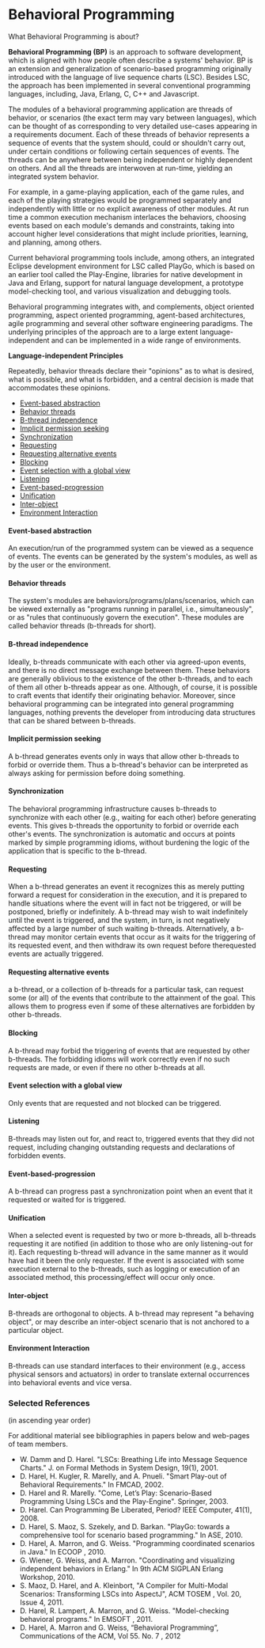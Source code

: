 # Behavioral Programming
What Behavioral Programming is about?

**Behavioral Programming (BP)** is an approach to software development, which is aligned with how people often describe a systems' behavior. BP is an extension and generalization of scenario-based programming originally introduced with the language of live sequence charts (LSC). Besides LSC, the approach has been implemented in several conventional programming languages, including, Java, Erlang, C, C++ and Javascript.

The modules of a behavioral programming application are threads of behavior, or scenarios (the exact term may vary between languages), which can be thought of as corresponding to very detailed use-cases appearing in a requirements document. Each of these threads of behavior represents a sequence of events that the system should, could or shouldn't carry out, under certain conditions or following certain sequences of events. The threads can be anywhere between being independent or highly dependent on others. And all the threads are interwoven at run-time, yielding an integrated system behavior.

For example, in a game-playing application, each of the game rules, and each of the playing strategies would be programmed separately and independently with little or no explicit awareness of other modules. At run time a common execution mechanism interlaces the behaviors, choosing events based on each module's demands and constraints, taking into account higher level considerations that might include priorities, learning, and planning, among others.

Current behavioral programming tools include, among others, an integrated Eclipse development environment for LSC called PlayGo, which is based on an earlier tool called the Play-Engine, libraries for native development in Java and Erlang, support for natural language development, a prototype model-checking tool, and various visualization and debugging tools.

Behavioral programming integrates with, and complements, object oriented programming, aspect oriented programming, agent-based architectures, agile programming and several other software engineering paradigms. The underlying principles of the approach are to a large extent language-independent and can be implemented in a wide range of environments.

**Language-independent Principles**

Repeatedly, behavior threads declare their "opinions" as to what is desired, what is possible, and what is forbidden, and a central decision is made that accommodates these opinions.

+ [Event-based abstraction](https://github.com/adielashrov/bprogram/blob/main/README.md#event-based-abstraction)
+ [Behavior threads](https://github.com/adielashrov/bprogram/blob/main/README.md#behavior-threads)
+ [B-thread independence](https://github.com/adielashrov/bprogram/blob/main/README.md#b-thread-independence)
+ [Implicit permission seeking](https://github.com/adielashrov/bprogram/blob/main/README.md#implicit-permission-seeking)
+ [Synchronization](https://github.com/adielashrov/bprogram/blob/main/README.md#synchronization)
+ [Requesting](https://github.com/adielashrov/bprogram/blob/main/README.md#requesting)
+ [Requesting alternative events](https://github.com/adielashrov/bprogram/blob/main/README.md#requesting-alternative-events)
+ [Blocking](https://github.com/adielashrov/bprogram/blob/main/README.md#blocking)
+ [Event selection with a global view](https://github.com/adielashrov/bprogram/blob/main/README.md#event-selection-with-a-global-view)
+ [Listening](https://github.com/adielashrov/bprogram/blob/main/README.md#listening)
+ [Event-based-progression](https://github.com/adielashrov/bprogram/blob/main/README.md#event-based-progression)
+ [Unification](https://github.com/adielashrov/bprogram/blob/main/README.md#unification)
+ [Inter-object](https://github.com/adielashrov/bprogram/blob/main/README.md#inter-object)
+ [Environment Interaction](https://github.com/adielashrov/bprogram/blob/main/README.md#environment-interaction)

#### Event-based abstraction

An execution/run of the programmed system can be viewed as a sequence of events. The events can be generated by the system's modules, as well as by the user or the environment.

#### Behavior threads

The system's modules are behaviors/programs/plans/scenarios, which can be viewed externally as "programs running in parallel, i.e., simultaneously", or as "rules that continuously govern the execution". These modules are called behavior threads (b-threads for short).

#### B-thread independence

Ideally, b-threads communicate with each other via agreed-upon events, and there is no direct message exchange between them. These behaviors are generally oblivious to the existence of the other b-threads, and to each of them all other b-threads appear as one. Although, of course, it is possible to craft events that identify their originating behavior. Moreover, since behavioral programming can be integrated into general programming languages, nothing prevents the developer from introducing data structures that can be shared between b-threads.

#### Implicit permission seeking

A b-thread generates events only in ways that allow other b-threads to forbid or override them. Thus a b-thread's behavior can be interpreted as always asking for permission before doing something.

#### Synchronization

The behavioral programming infrastructure causes b-threads to synchronize with each other (e.g., waiting for each other) before generating events. This gives b-threads the opportunity to forbid or override each other's events. The synchronization is automatic and occurs at points marked by simple programming idioms, without burdening the logic of the application that is specific to the b-thread.

#### Requesting

When a b-thread generates an event it recognizes this as merely putting forward a request for consideration in the execution, and it is prepared to handle situations where the event will in fact not be triggered, or will be postponed, briefly or indefinitely. A b-thread may wish to wait indefinitely until the event is triggered, and the system, in turn, is not negatively affected by a large number of such waiting b-threads. Alternatively, a b-thread may monitor certain events that occur as it waits for the triggering of its requested event, and then withdraw its own request before therequested events are actually triggered.

#### Requesting alternative events

a b-thread, or a collection of b-threads for a particular task, can request some (or all) of the events that contribute to the attainment of the goal. This allows them to progress even if some of these alternatives are forbidden by other b-threads.

#### Blocking

A b-thread may forbid the triggering of events that are requested by other b-threads. The forbidding idioms will work correctly even if no such requests are made, or even if there no other b-threads at all.

#### Event selection with a global view

Only events that are requested and not blocked can be triggered.

#### Listening

B-threads may listen out for, and react to, triggered events that they did not request, including changing outstanding requests and declarations of forbidden events.

#### Event-based-progression

A b-thread can progress past a synchronization point when an event that it requested or waited for is triggered.

#### Unification

When a selected event is requested by two or more b-threads, all b-threads requesting it are notified (in addition to those who are only listening-out for it). Each requesting b-thread will advance in the same manner as it would have had it been the only requester. If the event is associated with some execution external to the b-threads, such as logging or execution of an associated method, this processing/effect will occur only once.

#### Inter-object

B-threads are orthogonal to objects. A b-thread may represent "a behaving object", or may describe an inter-object scenario that is not anchored to a particular object.

#### Environment Interaction

B-threads can use standard interfaces to their environment (e.g., access physical sensors and actuators) in order to translate external occurrences into behavioral events and vice versa.

### Selected References
(in ascending year order)

For additional material see bibliographies in papers below and web-pages of team members.

+ W. Damm and D. Harel. "LSCs: Breathing Life into Message Sequence Charts." J. on Formal Methods in System Design, 19(1), 2001.
+ D. Harel, H. Kugler, R. Marelly, and A. Pnueli. "Smart Play-out of Behavioral Requirements." In FMCAD, 2002.
+ D. Harel and R. Marelly. "Come, Let’s Play: Scenario-Based Programming Using LSCs and the Play-Engine". Springer, 2003.
+ D. Harel. Can Programming Be Liberated, Period? IEEE Computer, 41(1), 2008.
+ D. Harel, S. Maoz, S. Szekely, and D. Barkan. "PlayGo: towards a comprehensive tool for scenario based programming." In ASE, 2010.
+ D. Harel, A. Marron, and G. Weiss. "Programming coordinated scenarios in Java." In ECOOP , 2010.
+ G. Wiener, G. Weiss, and A. Marron. "Coordinating and visualizing independent behaviors in Erlang." In 9th ACM SIGPLAN Erlang Workshop, 2010.
+ S. Maoz, D. Harel, and A. Kleinbort, "A Compiler for Multi-Modal Scenarios: Transforming LSCs into AspectJ", ACM TOSEM , Vol. 20, Issue 4, 2011.
+ D. Harel, R. Lampert, A. Marron, and G. Weiss. "Model-checking behavioral programs." In EMSOFT , 2011.
+ D. Harel, A. Marron and G. Weiss, “Behavioral Programming”, Communications of the ACM, Vol 55. No. 7 , 2012
